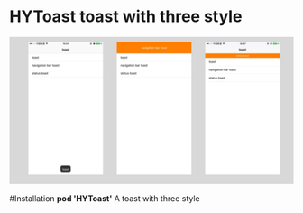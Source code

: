 # HYToast toast with three style

![demo](https://github.com/huxiaoyang/HYToast/blob/master/Images/IMG_0106.PNG)


#Installation
**pod 'HYToast'**
A toast with three style
